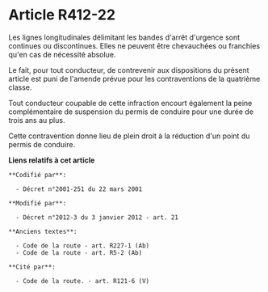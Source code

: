 # Article R412-22

Les lignes longitudinales délimitant les bandes d'arrêt d'urgence sont continues ou discontinues. Elles ne peuvent être
chevauchées ou franchies qu'en cas de nécessité absolue.

Le fait, pour tout conducteur, de contrevenir aux dispositions du présent article est puni de l'amende prévue pour les
contraventions de la quatrième classe.

Tout conducteur coupable de cette infraction encourt également la peine complémentaire de suspension du permis de conduire
pour une durée de trois ans au plus.

Cette contravention donne lieu de plein droit à la réduction d'un point du permis de conduire.

**Liens relatifs à cet article**

	**Codifié par**:

	  - Décret n°2001-251 du 22 mars 2001

	**Modifié par**:

	  - Décret n°2012-3 du 3 janvier 2012 - art. 21

	**Anciens textes**:

	  - Code de la route - art. R227-1 (Ab)
	  - Code de la route - art. R5-2 (Ab)

	**Cité par**:

	  - Code de la route. - art. R121-6 (V)
